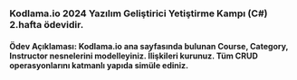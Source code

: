 ### Kodlama.io 2024 Yazılım Geliştirici Yetiştirme Kampı (C#) 2.hafta ödevidir.
#### Ödev Açıklaması: Kodlama.io ana sayfasında bulunan Course, Category, Instructor nesnelerini modelleyiniz. İlişkileri kurunuz. Tüm CRUD operasyonlarını katmanlı yapıda simüle ediniz.

